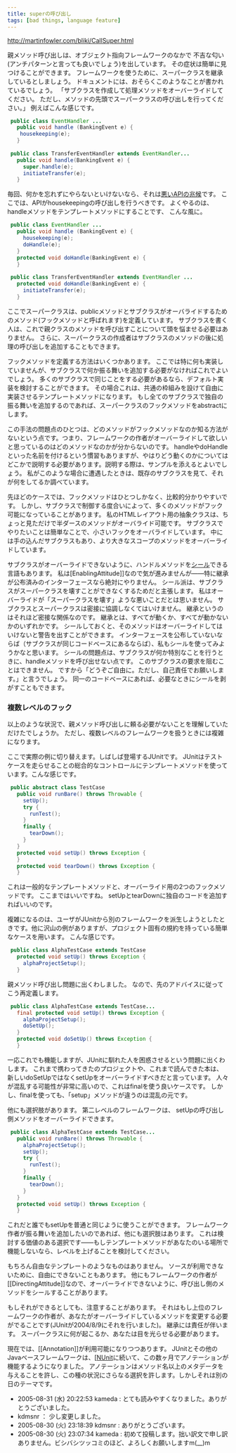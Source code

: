 ```yaml
---
title: superの呼び出し
tags: [bad things, language feature]
---
```


http://martinfowler.com/bliki/CallSuper.html

親メソッド呼び出しは、オブジェクト指向フレームワークのなかで
不吉な匂い(アンチパターンと言っても良いでしょう)を出しています。
その症状は簡単に見つけることができます。
フレームワークを使うために、スーパークラスを継承しているとしましょう。
ドキュメントには、おそらくこのようなことが書かれているでしょう。
「サブクラスを作成して処理メソッドをオーバーライドしてください。
ただし、メソッドの先頭でスーパークラスの呼び出しを行ってください。」
例えばこんな感じです。

```java
 public class EventHandler ...
   public void handle (BankingEvent e) {
    housekeeping(e);
   }
 
 public class TransferEventHandler extends EventHandler...
   public void handle(BankingEvent e) {
     super.handle(e);
     initiateTransfer(e);
   }
```

毎回、何かを忘れずにやらないといけないなら、それは[悪いAPIの兆候](http://www.aristeia.com/Papers/IEEE_Software_JulAug_2004.pdf)です。
ここでは、APIがhousekeepingの呼び出しを行うべきです。
よくやるのは、handleメソッドをテンプレートメソッドにすることです、
こんな風に。

```java
 public class EventHandler ...
   public void handle (BankingEvent e) {
     housekeeping(e);
     doHandle(e);
   }
   protected void doHandle(BankingEvent e) {
   }
 
 public class TransferEventHandler extends EventHandler ...
   protected void doHandle(BankingEvent e) {
     initiateTransfer(e);
   }
```

ここでスーパークラスは、publicメソッドとサブクラスがオーバライドするためのメソッド(フックメソッドと呼ばれます)を定義しています。
サブクラスを書く人は、これで親クラスのメソッドを呼び出すことについて頭を悩ませる必要はありません。
さらに、スーパークラスの作成者はサブクラスのメソッドの後に処理の呼び出しを追加することもできます。

フックメソッドを定義する方法はいくつかあります。
ここでは特に何も実装していませんが、サブクラスで何か振る舞いを追加する必要がなければこれでよいでしょう。
多くのサブクラスで同じことをする必要があるなら、デフォルト実装を検討することができます。
その場合これは、共通の枠組みを設けて自由に実装させるテンプレートメソッドになります。
もし全てのサブクラスで独自の振る舞いを追加するのであれば、スーパークラスのフックメソッドをabstractにします。

この手法の問題点のひとつは、どのメソッドがフックメソッドなのか知る方法がないという点です。つまり、フレームワークの作者がオーバーライドして欲しいと思っているのはどのメソッドなのかが分からないのです。
handleやdoHandleといった名前を付けるという慣習もありますが、やはりどう動くのかについてはどこかで説明する必要があります。説明する際は、サンプルを添えるとよいでしょう。
私がこのような場合に遭遇したときは、既存のサブクラスを見て、それが何をしてるか調べています。

先ほどのケースでは、フックメソッドはひとつしかなく、比較的分かりやすいです。
しかし、サブクラスで制御する度合いによって、多くのメソッドがフック可能になっていることがあります。
私のHTMLレイアウト用の抽象クラスは、ちょっと見ただけで半ダースのメソッドがオーバライド可能です。
サブクラスでやりたいことは簡単なことで、小さいフックをオーバライドしています。
中には手の込んだサブクラスもあり、より大きなスコープのメソッドをオーバーライドしています。

サブクラスがオーバーライドできないように、ハンドルメソッドを[シール](Seal)できる言語もあります。
私は[EnablingAttitude]]なので気が進みませんが——特に継承が公布済みのインターフェースなら絶対にやりません。
シール派は、サブクラスがスーパークラスを壊すことができなくするためだと主張します。
私はオーバーライドが「スーパークラスを壊す」ような悪いことだとは思いません。
サブクラスとスーパークラスは密接に協調しなくてはいけません。
継承というのはそれほど密接な関係なのです。
継承とは、すべてが動くか、すべてが動かないかのいずれかです。
シールしておくと、そのメソッドはオーバーライドしてはいけないと警告を出すことができます。
インターフェースを公布していないならば（サブクラスが同じコードベースにあるならば）、私もシールを使ってみようかなと思います。
シールの問題点は、サブクラスが何か特別なことを行うときに、handleメソッドを呼び出せない点です。
このサブクラスの要求を阻むことはできません。
ですから「どうぞご自由に。ただし、自己責任でお願いします。」と言うでしょう。
同一のコードベースにあれば、必要なときにシールを剥がすこともできます。

### 複数レベルのフック

以上のような状況で、親メソッド呼び出しに頼る必要がないことを理解していただけたでしょうか。
ただし、複数レベルのフレームワークを扱うときには複雑になります。

ここで実際の例に切り替えます。しばしば登場するJUnitです。
JUnitはテストケースを走らせることの総合的なコントロールにテンプレートメソッドを使っています。こんな感じです。

```java
 public abstract class TestCase
   public void runBare() throws Throwable {
     setUp();
     try {
       runTest();
     }
     finally {
       tearDown();
     }
   }
   protected void setUp() throws Exception {
   }
   protected void tearDown() throws Exception {
   }
```

これは一般的なテンプレートメソッドと、オーバーライド用の2つのフックメソッドです。
ここまではいいですね。
setUpとtearDownに独自のコードを追加すればいいのです。

複雑になるのは、ユーザがJUnitから別のフレームワークを派生しようとしたときです。他に沢山の例がありますが、プロジェクト固有の規約を持っている簡単なケースを用います。
こんな感じです。

```java
 public class AlphaTestCase extends TestCase
   protected void setUp() throws Exception {
     alphaProjectSetup();
   }
```

親メソッド呼び出し問題に出くわしました。
なので、先のアドバイスに従ってこう再定義します。

```java
 public class AlphaTestCase extends TestCase...
   final protected void setUp() throws Exception {
     alphaProjectSetup();
     doSetUp();
   }    
   protected void doSetUp() throws Exception {        
   }
```

一応これでも機能しますが、JUnitに馴れた人を困惑させるという問題に出くわします。
これまで携わってきたのプロジェクトや、これまで読んできた本は、
新しいdoSetUpではなくsetUpをオーバーライドすべきだと言っています。
人々が混乱する可能性が非常に高いので、これはfinalを使う良いケースです。
しかし、finalを使っても、「setup」メソッドが違うのは混乱の元です。

他にも選択肢があります。
第二レベルのフレームワークは、
setUpの呼び出し側メソッドをオーバーライドできます。

```java
 public class AlphaTestCase extends TestCase...
   public void runBare() throws Throwable {
     alphaProjectSetup();
     setUp();
     try {
       runTest();
     }
     finally {
       tearDown();
     }
   }
   protected void setUp() throws Exception {
   } 
```

これだと誰でもsetUpを普通と同じように使うことができます。
フレームワーク作者が振る舞いを追加したいのであれば、他にも選択肢はあります。
これは検討する価値のある選択です——もしテンプレートメソッドがあなたのいる場所で機能しないなら、レベルを上げることを検討してください。

もちろん自由なテンプレートのようなものはありません。
ソースが利用できないために、自由にできないこともあります。
他にもフレームワークの作者が[[DirectingAttitude]]なので、オーバーライドできないように、呼び出し側のメソッドをシールすることがあります。

もしそれができるとしても、注意することがあります。
それはもし上位のフレームワークの作者が、あなたがオーバーライドしているメソッドを変更する必要がでることです(JUnitが2004/8/9にそれを行いました)。
継承には責任が伴います。
スーパークラスに何が起こるか、あなたは目を光らせる必要があります。

現在では、[[Annotation]]が利用可能になりつつあります。
JUnitとその他のJavaベースフレームワークは、[[NUnit](http://nunit.org/)に続いて、この数ヶ月でアノテーションが機能するようになりました。
アノテーションはメソッド名以上のメタデータを与えることを許し、この種の状況にさらなる選択を許します。しかしそれは別の日のテーマです。


* 2005-08-31 (水) 20:22:53 kameda : とても読みやすくなりました。ありがとうございました。
* kdmsnr ： 少し変更しました。
* 2005-08-30 (火) 23:18:39 kdmsnr : ありがとうございます。
* 2005-08-30 (火) 23:07:34 kameda : 初めて投稿します。拙い訳文で申し訳ありません。ビシバシツッコミのほど、よろしくお願いしますm(__)m
